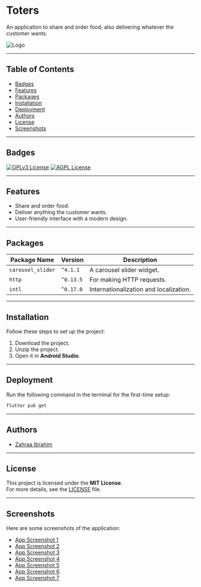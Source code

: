 # Toters

An application to share and order food, also delivering whatever the customer wants.

![Logo](https://planet-switch.com/assets/images/webp/section_headers/toters_logo.webp)

---

## Table of Contents
- [Badges](#badges)
- [Features](#features)
- [Packages](#packages)
- [Installation](#installation)
- [Deployment](#deployment)
- [Authors](#authors)
- [License](#license)
- [Screenshots](#screenshots)

---

## Badges
[![GPLv3 License](https://img.shields.io/badge/Flutter-3.3.2-9cf)](https://opensource.org/licenses/)
[![AGPL License](https://img.shields.io/badge/Node%20js-16.17.0-green)](http://www.gnu.org/licenses/agpl-3.0)

---

## Features
- Share and order food.
- Deliver anything the customer wants.
- User-friendly interface with a modern design.

---

## Packages

| Package Name       | Version   | Description                          |
|--------------------|-----------|--------------------------------------|
| `carousel_slider`  | `^4.1.1`  | A carousel slider widget.            |
| `http`             | `^0.13.5` | For making HTTP requests.            |
| `intl`             | `^0.17.0` | Internationalization and localization.|

---

## Installation

Follow these steps to set up the project:

1. Download the project.
2. Unzip the project.
3. Open it in **Android Studio**.

---

## Deployment

Run the following command in the terminal for the first-time setup:

```bash
flutter pub get
```

---

## Authors

- [Zahraa Ibrahim](https://github.com/zahrra55)

---

## License

This project is licensed under the **MIT License**.  
For more details, see the [LICENSE](https://choosealicense.com/licenses/mit/) file.

---

## Screenshots

Here are some screenshots of the application:

- [App Screenshot 1](https://github.com/zahrra55/Toters_clone/blob/master/screenshots/1.jpg)  
- [App Screenshot 2](https://github.com/zahrra55/Toters_clone/blob/master/screenshots/2.jpg)  
- [App Screenshot 3](https://github.com/zahrra55/Toters_clone/blob/master/screenshots/3.jpg)  
- [App Screenshot 4](https://github.com/zahrra55/Toters_clone/blob/master/screenshots/4.jpg)  
- [App Screenshot 5](https://github.com/zahrra55/Toters_clone/blob/master/screenshots/5.jpg)  
- [App Screenshot 6](https://github.com/zahrra55/Toters_clone/blob/master/screenshots/6.jpg)  
- [App Screenshot 7](https://github.com/zahrra55/Toters_clone/blob/master/screenshots/7.jpg)

